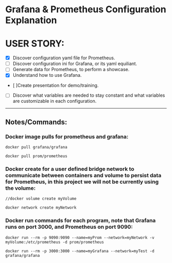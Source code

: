 # Grafana & Prometheus Configuration Explanation

# USER STORY:
- [x] Discover configuration yaml file for Prometheus.
- [ ] Discover configuration ini for Grafana, or its yaml equiliant. 
- [ ] Generate data for Prometheus, to perform a showcase.
- [x] Understand how to use Grafana.
- [ ]Create presentation for demo/training.
- [ ] Discover what variables are needed to stay constant and what variables are customizable in each configuration.

---
## Notes/Commands: 

### Docker image pulls for prometheus and grafana:
`docker pull grafana/grafana`

`docker pull prom/prometheus`

### Docker create for a user defined bridge network to communicate between containers and volume to persist data for Prometheus, in this project we will not be currently using the volume: 
`//docker volume create myVolume`

`docker network create myNetwork`

### Docker run commands for each program, note that Grafana runs on port 3000, and Prometheus on port 9090:
`docker run --rm -p 9090:9090 --name=myProm --network=myNetwork -v myVolume:/etc/prometheus -d prom/prometheus`

`docker run --rm -p 3000:3000 --name=myGrafana --network=myTest -d  grafana/grafana`




